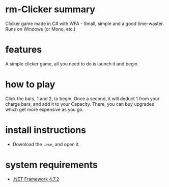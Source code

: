 # rm-Clicker summary
Clicker game made in C# with WFA - Small, simple and a good time-waster. Runs on Windows (or Mono, etc.)
# features
A simple clicker game, all you need to do is launch it and begin.
# how to play
Click the bars, 1 and 2, to begin. Once a second, it will deduct 1 from your charge bars, and add it to your Capacity. There, you can buy upgrades which get more expensive as you go.
# install instructions
- Download the `.exe`, and open it.
# system requirements
- [.NET Framework 4.7.2](https://dotnet.microsoft.com/download/dotnet-framework/thank-you/net472-web-installer)
